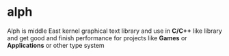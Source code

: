 # alph
Alph is middle East kernel graphical text library and use in **C/C++** like library and get good and finish performance for projects like **Games** or **Applications** or other type system
